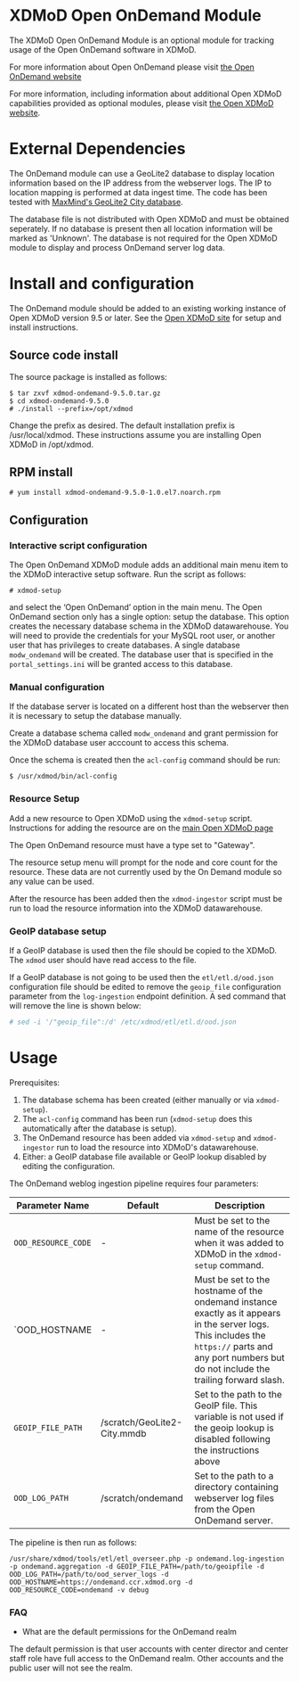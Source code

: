 # XDMoD Open OnDemand Module

The XDMoD Open OnDemand Module is an optional module for
tracking usage of the Open OnDemand software in XDMoD.

For more information about Open OnDemand please visit
[the Open OnDemand website](https://openondemand.org/)

For more information, including information about additional Open XDMoD
capabilities provided as optional modules, please visit
[the Open XDMoD website](https://open.xdmod.org).

# External Dependencies

The OnDemand module can use a GeoLite2 database to display location
information based on the IP address from the webserver logs. The IP to
location mapping is performed at data ingest time. The code has been
tested with [MaxMind's GeoLite2 City database](https://dev.maxmind.com/geoip/geoip2/geolite2/).

The database file is not distributed with Open XDMoD and must be
obtained seperately. If no database is present then all location
information will be marked as 'Unknown'. The database is not
required for the Open XDMoD module to display and process OnDemand
server log data.

# Install and configuration

The OnDemand module should be added to an existing working instance of
Open XDMoD version 9.5 or later. See the [Open XDMoD site](https://open.xdmod.org/9.5/)
for setup and install instructions.

## Source code install

The source package is installed as follows:

    $ tar zxvf xdmod-ondemand-9.5.0.tar.gz
    $ cd xdmod-ondemand-9.5.0
    # ./install --prefix=/opt/xdmod

Change the prefix as desired. The default installation prefix is /usr/local/xdmod. These instructions assume you are installing Open XDMoD in /opt/xdmod.

## RPM install

    # yum install xdmod-ondemand-9.5.0-1.0.el7.noarch.rpm

## Configuration

### Interactive script configuration

The Open OnDemand XDMoD module adds an additional main menu item to the XDMoD interactive setup software. Run the script as follows:

    # xdmod-setup

and select the ‘Open OnDemand’ option in the main menu. The Open OnDemand
section only has a single option: setup the database.  This option creates the
necessary database schema in the XDMoD
datawarehouse. You will need to provide the credentials for your MySQL root
user, or another user that has privileges to create databases. A single
database `modw_ondemand` will be created.  The database user that is
specified in the `portal_settings.ini` will be granted access to this
database.

### Manual configuration

If the database server is located on a different host than the webserver then it is necessary
to setup the database manually.

Create a database schema called `modw_ondemand` and grant permission for the XDMoD database user
acccount to access this schema.

Once the schema is created then the `acl-config` command should be run:

    $ /usr/xdmod/bin/acl-config

### Resource Setup

Add a new resource to Open XDMoD using the `xdmod-setup` script.
Instructions for adding the resource are on the [main Open XDMoD page](https://open.xdmod.org/9.5/configuration.html#resources)

The Open OnDemand resource must have a type set to "Gateway".

The resource setup menu will prompt for the node and core count for the resource. These
data are not currently used by the On Demand module so any value can be used.

After the resource has been added then the `xdmod-ingestor` script must be run to load
the resource information into the XDMoD datawarehouse.


### GeoIP database setup

If a GeoIP database is used then the file should be copied to the XDMoD.
The `xdmod` user should have read access to the file.

If a GeoIP database is not going to be used then the `etl/etl.d/ood.json` configuration
file should be edited to remove the `geoip_file` configuration parameter
from the `log-ingestion` endpoint definition. A sed command that will remove
the line is shown below:

```bash
# sed -i '/"geoip_file":/d' /etc/xdmod/etl/etl.d/ood.json
```

# Usage

Prerequisites:
1) The database schema has been created (either manually or via `xdmod-setup`).
2) The `acl-config` command has been run (`xdmod-setup` does this automatically after the database is setup).
3) The OnDemand resource has been added via `xdmod-setup` and `xdmod-ingestor` run to load the resource
   into XDMoD's datawarehouse.
4) Either: a GeoIP database file available or GeoIP lookup disabled by editing the configuration.


The OnDemand weblog ingestion pipeline requires four parameters:

| Parameter Name | Default | Description
| -------------- | ------- | -----------
| `OOD_RESOURCE_CODE` | - | Must be set to the name of the resource when it was added to XDMoD in the `xdmod-setup` command. |
| `OOD_HOSTNAME | - | Must be set to the hostname of the ondemand instance exactly as it appears in the server logs. This includes the `https://` parts and any port numbers but do not include the trailing forward slash. |
| `GEOIP_FILE_PATH` | /scratch/GeoLite2-City.mmdb | Set to the path to the GeoIP file. This variable is not used if the geoip lookup is disabled following the instructions above |
| `OOD_LOG_PATH` | /scratch/ondemand | Set to the path to a directory containing webserver log files from the Open OnDemand server. |


The pipeline is then run as follows:

    /usr/share/xdmod/tools/etl/etl_overseer.php -p ondemand.log-ingestion -p ondemand.aggregation -d GEOIP_FILE_PATH=/path/to/geoipfile -d OOD_LOG_PATH=/path/to/ood_server_logs -d OOD_HOSTNAME=https://ondemand.ccr.xdmod.org -d OOD_RESOURCE_CODE=ondemand -v debug


### FAQ

- What are the default permissions for the OnDemand realm

The default permission is that user accounts with center director and center staff role
have full access to the OnDemand realm. Other accounts and the public user will not see the
realm.

